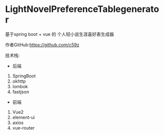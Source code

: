 # LightNovelPreferenceTablegenerator
基于spring boot + vue 的 个人轻小说生涯喜好表生成器

作者GitHub:https://github.com/c59z

技术栈:
  - 后端
1. SpringBoot
1. okhttp
1. lombok
1. fastjson

  - 前端
1. Vue2
1. element-ui
1. axios
1. vue-router
